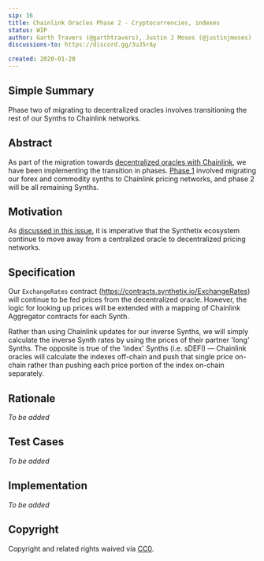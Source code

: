 ```yaml
---
sip: 36
title: Chainlink Oracles Phase 2 - Cryptocurrencies, indexes 
status: WIP
author: Garth Travers (@garthtravers), Justin J Moses (@justinjmoses)
discussions-to: https://discord.gg/3uJ5rAy

created: 2020-01-20
---
```

## Simple Summary

Phase two of migrating to decentralized oracles involves transitioning the rest of our Synths to Chainlink networks. 

## Abstract

As part of the migration towards [decentralized oracles with Chainlink](https://github.com/Synthetixio/synthetix/issues/293), we have been implementing the transition in phases. [Phase 1](https://github.com/Synthetixio/SIPs/blob/master/SIPS/sip-32.md) involved migrating our forex and commodity synths to Chainlink pricing networks, and phase 2 will be all remaining Synths. 

## Motivation

As [discussed in this issue](https://github.com/Synthetixio/synthetix/issues/293), it is imperative that the Synthetix ecosystem continue to move away from a centralized oracle to decentralized pricing networks.

## Specification

<!--The technical specification should describe the syntax and semantics of any new feature.-->

Our `ExchangeRates` contract (https://contracts.synthetix.io/ExchangeRates) will continue to be fed prices from the decentralized oracle. However, the logic for looking up prices will be extended with a mapping of Chainlink Aggregator contracts for each Synth.

Rather than using Chainlink updates for our inverse Synths, we will simply calculate the inverse Synth rates by using the prices of their partner 'long' Synths. The opposite is true of the 'index' Synths (i.e. sDEFI) — Chainlink oracles will calculate the indexes off-chain and push that single price on-chain rather than pushing each price portion of the index on-chain separately. 

## Rationale

<!--The rationale fleshes out the specification by describing what motivated the design and why particular design decisions were made. It should describe alternate designs that were considered and related work, e.g. how the feature is supported in other languages. The rationale may also provide evidence of consensus within the community, and should discuss important objections or concerns raised during discussion.-->

_To be added_

## Test Cases

<!--Test cases for an implementation are mandatory for SIPs but can be included with the implementation..-->

_To be added_

## Implementation

<!--The implementations must be completed before any SIP is given status "Implemented", but it need not be completed before the SIP is "Approved". While there is merit to the approach of reaching consensus on the specification and rationale before writing code, the principle of "rough consensus and running code" is still useful when it comes to resolving many discussions of API details.-->

_To be added_

## Copyright

Copyright and related rights waived via [CC0](https://creativecommons.org/publicdomain/zero/1.0/).
